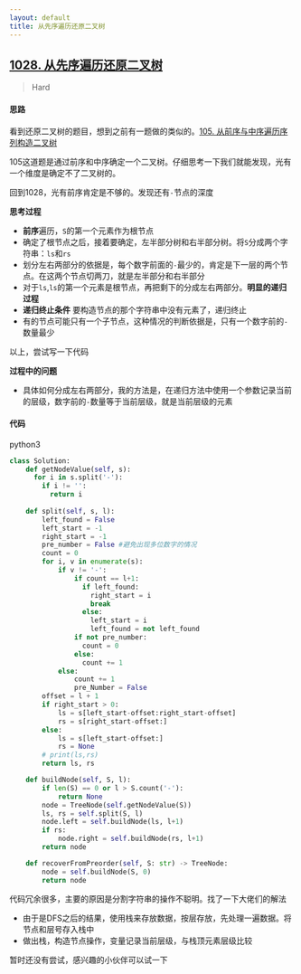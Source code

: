 ```yaml
---
layout: default
title: 从先序遍历还原二叉树
---
```


## [1028\. 从先序遍历还原二叉树](https://leetcode-cn.com/problems/recover-a-tree-from-preorder-traversal/)

> Hard

#### 思路

看到还原二叉树的题目，想到之前有一题做的类似的。[105. 从前序与中序遍历序列构造二叉树](https://leetcode-cn.com/problems/construct-binary-tree-from-preorder-and-inorder-traversal/)

105这道题是通过前序和中序确定一个二叉树。仔细思考一下我们就能发现，光有一个维度是确定不了二叉树的。

回到1028，光有前序肯定是不够的。发现还有`-`节点的深度

**思考过程**

* **前序**遍历，`S`的第一个元素作为根节点
* 确定了根节点之后，接着要确定，左半部分树和右半部分树。将`S`分成两个字符串：`ls`和`rs`
* 划分左右两部分的依据是，每个数字前面的`-`最少的，肯定是下一层的两个节点。在这两个节点切两刀，就是左半部分和右半部分
* 对于`ls`,`ls`的第一个元素是根节点，再把剩下的分成左右两部分。**明显的递归过程**
* **递归终止条件** 要构造节点的那个字符串中没有元素了，递归终止
* 有的节点可能只有一个子节点，这种情况的判断依据是，只有一个数字前的`-`数量最少

以上，尝试写一下代码

**过程中的问题**
* 具体如何分成左右两部分，我的方法是，在递归方法中使用一个参数记录当前的层级，数字前的`-`数量等于当前层级，就是当前层级的元素

#### 代码

python3
```python
class Solution:
    def getNodeValue(self, s):
      for i in s.split('-'):
        if i != '':
          return i
          
    def split(self, s, l):
        left_found = False
        left_start = -1
        right_start = -1
        pre_number = False #避免出现多位数字的情况
        count = 0
        for i, v in enumerate(s):
            if v != '-':
                if count == l+1:
                  if left_found:
                    right_start = i
                    break
                  else:
                    left_start = i
                    left_found = not left_found
                if not pre_number:
                  count = 0
                else:
                  count += 1
            else:
                count += 1
                pre_Number = False
        offset = l + 1
        if right_start > 0:
            ls = s[left_start-offset:right_start-offset]
            rs = s[right_start-offset:]
        else:
            ls = s[left_start-offset:]
            rs = None
        # print(ls,rs)
        return ls, rs

    def buildNode(self, S, l):
        if len(S) == 0 or l > S.count('-'):
            return None
        node = TreeNode(self.getNodeValue(S))
        ls, rs = self.split(S, l)
        node.left = self.buildNode(ls, l+1)
        if rs:
            node.right = self.buildNode(rs, l+1)
        return node

    def recoverFromPreorder(self, S: str) -> TreeNode:
        node = self.buildNode(S, 0)
        return node
```


代码冗余很多，主要的原因是分割字符串的操作不聪明。找了一下大佬们的解法

* 由于是DFS之后的结果，使用栈来存放数据，按层存放，先处理一遍数据。将节点和层号存入栈中
* 做出栈，构造节点操作，变量记录当前层级，与栈顶元素层级比较

暂时还没有尝试，感兴趣的小伙伴可以试一下